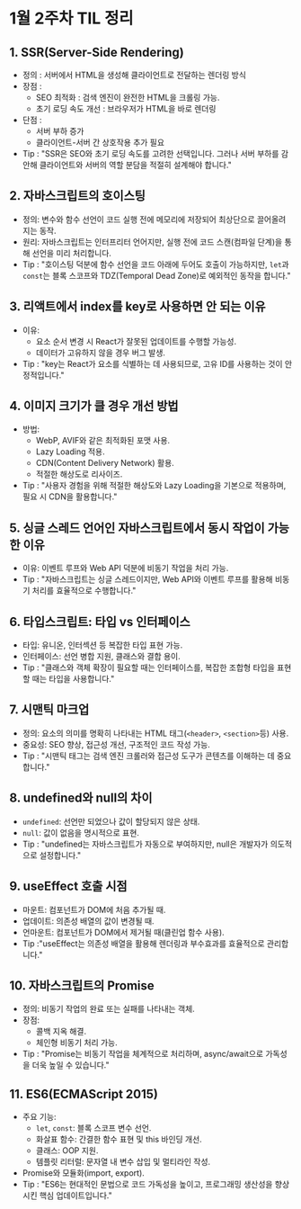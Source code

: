 # 1월 2주차 TIL 정리

## 1. SSR(Server-Side Rendering)

- 정의 : 서버에서 HTML을 생성해 클라이언트로 전달하는 렌더링 방식
- 장점 :
  - SEO 최적화 : 검색 엔진이 완전한 HTML을 크롤링 가능.
  - 초기 로딩 속도 개선 : 브라우저가 HTML을 바로 렌더링
- 단점 :
  - 서버 부하 증가
  - 클라이언트-서버 간 상호작용 추가 필요
- Tip :
  "SSR은 SEO와 초기 로딩 속도를 고려한 선택입니다. 그러나 서버 부하를 감안해 클라이언트와 서버의 역할 분담을 적절히 설계해야 합니다."

## 2. 자바스크립트의 호이스팅

- 정의: 변수와 함수 선언이 코드 실행 전에 메모리에 저장되어 최상단으로 끌어올려지는 동작.
- 원리: 자바스크립트는 인터프리터 언어지만, 실행 전에 코드 스캔(컴파일 단계)을 통해 선언을 미리 처리합니다.
- Tip : "호이스팅 덕분에 함수 선언을 코드 아래에 두어도 호출이 가능하지만, `let`과 `const`는 블록 스코프와 TDZ(Temporal Dead Zone)로 예외적인 동작을 합니다."

## 3. 리액트에서 index를 key로 사용하면 안 되는 이유

- 이유:
  - 요소 순서 변경 시 React가 잘못된 업데이트를 수행할 가능성.
  - 데이터가 고유하지 않을 경우 버그 발생.
- Tip : "key는 React가 요소를 식별하는 데 사용되므로, 고유 ID를 사용하는 것이 안정적입니다."

## 4. 이미지 크기가 클 경우 개선 방법

- 방법:
  - WebP, AVIF와 같은 최적화된 포맷 사용.
  - Lazy Loading 적용.
  - CDN(Content Delivery Network) 활용.
  - 적절한 해상도로 리사이즈.
- Tip : "사용자 경험을 위해 적절한 해상도와 Lazy Loading을 기본으로 적용하며, 필요 시 CDN을 활용합니다."

## 5. 싱글 스레드 언어인 자바스크립트에서 동시 작업이 가능한 이유

- 이유: 이벤트 루프와 Web API 덕분에 비동기 작업을 처리 가능.
- Tip : "자바스크립트는 싱글 스레드이지만, Web API와 이벤트 루프를 활용해 비동기 처리를 효율적으로 수행합니다."

## 6. 타입스크립트: 타입 vs 인터페이스

- 타입: 유니온, 인터섹션 등 복잡한 타입 표현 가능.
- 인터페이스: 선언 병합 지원, 클래스와 결합 용이.
- Tip : "클래스와 객체 확장이 필요할 때는 인터페이스를, 복잡한 조합형 타입을 표현할 때는 타입을 사용합니다."

## 7. 시맨틱 마크업

- 정의: 요소의 의미를 명확히 나타내는 HTML 태그(`<header>`, `<section>`등) 사용.
- 중요성: SEO 향상, 접근성 개선, 구조적인 코드 작성 가능.
- Tip : "시맨틱 태그는 검색 엔진 크롤러와 접근성 도구가 콘텐츠를 이해하는 데 중요합니다."

## 8. undefined와 null의 차이

- `undefined`: 선언만 되었으나 값이 할당되지 않은 상태.
- `null`: 값이 없음을 명시적으로 표현.
- Tip : "undefined는 자바스크립트가 자동으로 부여하지만, null은 개발자가 의도적으로 설정합니다."

## 9. useEffect 호출 시점

- 마운트: 컴포넌트가 DOM에 처음 추가될 때.
- 업데이트: 의존성 배열의 값이 변경될 때.
- 언마운트: 컴포넌트가 DOM에서 제거될 때(클린업 함수 사용).
- Tip :"useEffect는 의존성 배열을 활용해 렌더링과 부수효과를 효율적으로 관리합니다."

## 10. 자바스크립트의 Promise

- 정의: 비동기 작업의 완료 또는 실패를 나타내는 객체.
- 장점:
  - 콜백 지옥 해결.
  - 체인형 비동기 처리 가능.
- Tip : "Promise는 비동기 작업을 체계적으로 처리하며, async/await으로 가독성을 더욱 높일 수 있습니다."

## 11. ES6(ECMAScript 2015)

- 주요 기능:
  - `let`, `const`: 블록 스코프 변수 선언.
  - 화살표 함수: 간결한 함수 표현 및 this 바인딩 개선.
  - 클래스: OOP 지원.
  - 템플릿 리터럴: 문자열 내 변수 삽입 및 멀티라인 작성.
- Promise와 모듈화(import, export).
- Tip : "ES6는 현대적인 문법으로 코드 가독성을 높이고, 프로그래밍 생산성을 향상시킨 핵심 업데이트입니다."
